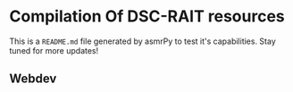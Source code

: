 



# Compilation Of DSC-RAIT resources


This is a ``README.md`` file generated by asmrPy to test it's capabilities. Stay tuned for more updates!
## Webdev

